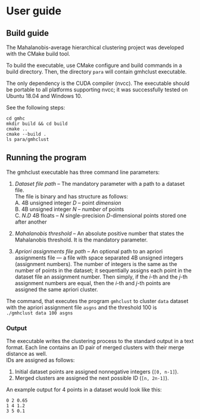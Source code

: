 # User guide
## Build guide
The Mahalanobis-average hierarchical clustering project was developed with the
CMake build tool. 

To build the executable, use CMake configure and build commands in a build directory. Then, the directory `para` will contain gmhclust executable. 

The only dependency is the CUDA compiler (nvcc). The executable
should be portable to all platforms supporting nvcc; it was successfully tested
on Ubuntu 18.04 and Windows 10. 

See the following steps:
```
cd gmhc
mkdir build && cd build
cmake ..
cmake --build .
ls para/gmhclust
```
## Running the program
The gmhclust executable has three command line parameters:

1. *Dataset file path* – The mandatory parameter with a path to a dataset file.  
The file is binary and has structure as follows:  
A. 4B unsigned integer *D* – point *dimension*  
B. 4B unsigned integer *N* – *number* of points  
C. *N*.*D* 4B floats – *N* single-precision *D*-dimensional points stored one
after another

2. *Mahalanobis threshold* – An absolute positive number that states the Mahalanobis threshold. It is the mandatory parameter.

3. *Apriori assignments file path* – An optional path to an apriori assignments
file — a file with space separated 4B unsigned integers (assignment numbers). The number of integers is the same as the number of points in the
dataset; it sequentially assigns each point in the dataset file an assignment
number. Then simply, if the *i*-th and the *j*-th assignment numbers are
equal, then the *i*-th and *j*-th points are assigned the same apriori cluster.


The command, that executes the program `gmhclust` to cluster `data` dataset
with the apriori assignment file `asgns` and the threshold 100 is  
```./gmhclust data 100 asgns```

### Output

The executable writes the clustering process to the standard output in a text format. Each
line contains an ID pair of merged clusters with their merge distance as well.  
IDs are assigned as follows:
1. Initial dataset points are assigned nonnegative integers (`[0, n-1]`).
2. Merged clusters are assigned the next possible ID (`[n, 2n-1]`).  

An example output for 4 points in a dataset would look like this:
```
0 2 0.65
1 4 1.2
3 5 0.1
```
